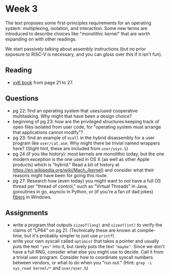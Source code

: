 # Week 3

The text proposes some first-principles requirements for an operating system:
multiplexing, isolation, and interaction.  Some new terms are introduced to
describe choices like "monolithic kernel" that are worth expanding on with
other readings.

We start passively talking about assembly instructions (but no prior exposure
to RISC-V is necessary, and you can gloss over this if it isn't fun).

## Reading

* [xv6 book](https://pdos.csail.mit.edu/6.1810/2024/xv6/book-riscv-rev4.pdf) from page 21 to 27.

## Questions

* pg 22: find an operating system that uses/used cooperative multitasking.  Why
  might that have been a design choice?
* beginning of pg 23: how are the privileged structures keeping track of open
  files isolated from user code, for "operating system must arrange that
  applications cannot modify"?
* pg 23: find an example of `ecall` in the hybrid disassembly for a user
  program like `user/cat.asm`.  Why might there be trivial named wrappers here?
  (Slight hint, these are included from `user/usys.S`)
* pg 24 (if you like history): most kernels are monolithic today, but the one
  modern exception is the one used in OS X (as well as other Apple products)
  which is "hybrid."  Read a bit of history at
  https://en.wikipedia.org/wiki/Mach_(kernel) and consider what their reasons
  might have been for going this route.
* pg 27: Research how (even today) you might want to not have a full OS thread
  per "thread of control," such as "Virtual Threads" in Java, goroutines in
  go, asyncio in Python, or (if you're a fan of dad jokes)
  [fibers](https://learn.microsoft.com/en-us/windows/win32/procthread/fibers) in Windows.


## Assignments

* write a program that outputs `sizeof(long)` and `sizeof(int)` to verify the
  claims of "LP64" on pg 21.  (Technically these are known at compile-time, but
  it's probably simpler to just use `printf`)
* write your own syscall called `optimist` that takes a pointer and usually
  puts the text `"yes"` into it, but rarely puts the text `"maybe"`.  Since we
  don't have a full RNG, consider what else you might use to decide.  Call it
  from a trivial user program.  Consider how to coordinate syscall numbers
  between vendors, or what to do when you "run out." (Hint: `grep -i sys_read
  kernel/*` and `user/user.h`)
